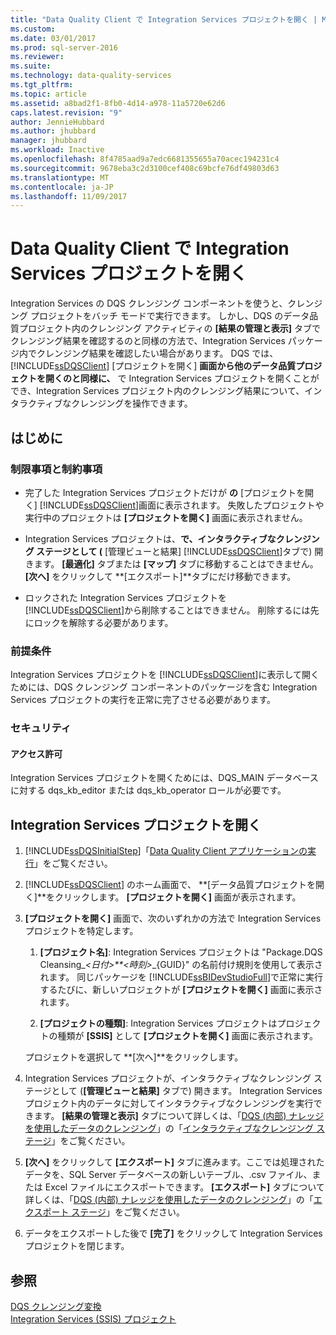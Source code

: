 ```yaml
---
title: "Data Quality Client で Integration Services プロジェクトを開く | Microsoft Docs"
ms.custom: 
ms.date: 03/01/2017
ms.prod: sql-server-2016
ms.reviewer: 
ms.suite: 
ms.technology: data-quality-services
ms.tgt_pltfrm: 
ms.topic: article
ms.assetid: a8bad2f1-8fb0-4d14-a978-11a5720e62d6
caps.latest.revision: "9"
author: JennieHubbard
ms.author: jhubbard
manager: jhubbard
ms.workload: Inactive
ms.openlocfilehash: 8f4785aad9a7edc6681355655a70acec194231c4
ms.sourcegitcommit: 9678eba3c2d3100cef408c69bcfe76df49803d63
ms.translationtype: MT
ms.contentlocale: ja-JP
ms.lasthandoff: 11/09/2017
---
```

# <a name="open-integration-services-projects-in-data-quality-client"></a>Data Quality Client で Integration Services プロジェクトを開く
  Integration Services の DQS クレンジング コンポーネントを使うと、クレンジング プロジェクトをバッチ モードで実行できます。 しかし、DQS のデータ品質プロジェクト内のクレンジング アクティビティの **[結果の管理と表示]** タブでクレンジング結果を確認するのと同様の方法で、Integration Services パッケージ内でクレンジング結果を確認したい場合があります。 DQS では、 [!INCLUDE[ssDQSClient](../includes/ssdqsclient-md.md)] [プロジェクトを開く] **画面から他のデータ品質プロジェクトを開くのと同様に、** で Integration Services プロジェクトを開くことができ、Integration Services プロジェクト内のクレンジング結果について、インタラクティブなクレンジングを操作できます。  
  
##  <a name="BeforeYouBegin"></a> はじめに  
  
###  <a name="LimitationsRestrictions"></a> 制限事項と制約事項  
  
-   完了した Integration Services プロジェクトだけが **の** [プロジェクトを開く] [!INCLUDE[ssDQSClient](../includes/ssdqsclient-md.md)]画面に表示されます。 失敗したプロジェクトや実行中のプロジェクトは **[プロジェクトを開く]** 画面に表示されません。  
  
-   Integration Services プロジェクトは、**で、インタラクティブなクレンジング ステージとして (** [管理ビューと結果] [!INCLUDE[ssDQSClient](../includes/ssdqsclient-md.md)]タブで) 開きます。 **[最適化]** タブまたは **[マップ]** タブに移動することはできません。 **[次へ]** をクリックして **[エクスポート]**タブにだけ移動できます。  
  
-   ロックされた Integration Services プロジェクトを [!INCLUDE[ssDQSClient](../includes/ssdqsclient-md.md)]から削除することはできません。 削除するには先にロックを解除する必要があります。  
  
###  <a name="Prerequisites"></a> 前提条件  
 Integration Services プロジェクトを [!INCLUDE[ssDQSClient](../includes/ssdqsclient-md.md)]に表示して開くためには、DQS クレンジング コンポーネントのパッケージを含む Integration Services プロジェクトの実行を正常に完了させる必要があります。  
  
###  <a name="Security"></a> セキュリティ  
  
####  <a name="Permissions"></a> アクセス許可  
 Integration Services プロジェクトを開くためには、DQS_MAIN データベースに対する dqs_kb_editor または dqs_kb_operator ロールが必要です。  
  
  
##  <a name="Open"></a> Integration Services プロジェクトを開く  
  
1.  [!INCLUDE[ssDQSInitialStep](../includes/ssdqsinitialstep-md.md)]「[Data Quality Client アプリケーションの実行](../data-quality-services/run-the-data-quality-client-application.md)」をご覧ください。  
  
2.  [!INCLUDE[ssDQSClient](../includes/ssdqsclient-md.md)] のホーム画面で、 **[データ品質プロジェクトを開く]**をクリックします。 **[プロジェクトを開く]** 画面が表示されます。  
  
3.  **[プロジェクトを開く]** 画面で、次のいずれかの方法で Integration Services プロジェクトを特定します。  
  
    1.  **[プロジェクト名]**: Integration Services プロジェクトは "Package.DQS Cleansing_*\<日付>**\<時刻>*_{GUID}" の名前付け規則を使用して表示されます。 同じパッケージを [!INCLUDE[ssBIDevStudioFull](../includes/ssbidevstudiofull-md.md)]で正常に実行するたびに、新しいプロジェクトが **[プロジェクトを開く]** 画面に表示されます。  
  
    2.  **[プロジェクトの種類]**: Integration Services プロジェクトはプロジェクトの種類が **[SSIS]** として **[プロジェクトを開く]** 画面に表示されます。  
  
     プロジェクトを選択して **[次へ]**をクリックします。  
  
4.  Integration Services プロジェクトが、インタラクティブなクレンジング ステージとして (**[管理ビューと結果]** タブで) 開きます。 Integration Services プロジェクト内のデータに対してインタラクティブなクレンジングを実行できます。 **[結果の管理と表示]** タブについて詳しくは、「[DQS &#40;内部&#41; ナレッジを使用したデータのクレンジング](../data-quality-services/cleanse-data-using-dqs-internal-knowledge.md)」の「[インタラクティブなクレンジング ステージ](../data-quality-services/cleanse-data-using-dqs-internal-knowledge.md#Interactive)」をご覧ください。  
  
5.  **[次へ]** をクリックして **[エクスポート]** タブに進みます。ここでは処理されたデータを、SQL Server データベースの新しいテーブル、.csv ファイル、または Excel ファイルにエクスポートできます。 **[エクスポート]** タブについて詳しくは、「[DQS &#40;内部&#41; ナレッジを使用したデータのクレンジング](../data-quality-services/cleanse-data-using-dqs-internal-knowledge.md)」の「[エクスポート ステージ](../data-quality-services/cleanse-data-using-dqs-internal-knowledge.md#Export)」をご覧ください。  
  
6.  データをエクスポートした後で **[完了]** をクリックして Integration Services プロジェクトを閉じます。  

  
## <a name="see-also"></a>参照  
 [DQS クレンジング変換](../integration-services/data-flow/transformations/dqs-cleansing-transformation.md)   
 [Integration Services (SSIS) プロジェクト](../integration-services/integration-services-ssis-projects-and-solutions.md)  
  
  
